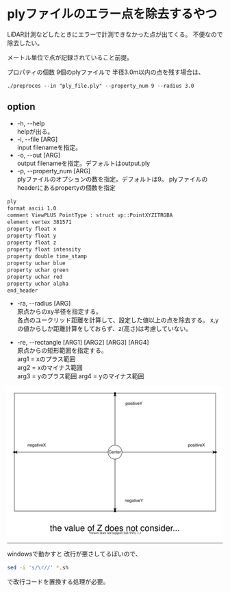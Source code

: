# plyファイルのエラー点を除去するやつ

LiDAR計測などしたときにエラーで計測できなかった点が出てくる。
不便なので除去したい。

メートル単位で点が記録されていること前提。

プロパティの個数 9個のplyファイルで
半径3.0m以内の点を残す場合は、
```
./preproces --in "ply_file.ply" --property_num 9 --radius 3.0
```

## option
- -h, --help  
helpが出る。
- -i, --file [ARG]  
input filenameを指定。
- -o, --out [ARG]  
output filenameを指定。デフォルトはoutput.ply
- -p, --property_num [ARG]  
plyファイルのオプションの数を指定。デフォルトは9。
plyファイルのheaderにあるpropertyの個数を指定
```
ply  
format ascii 1.0  
comment ViewPLUS PointType : struct vp::PointXYZITRGBA  
element vertex 381571  
property float x  
property float y  
property float z  
property float intensity  
property double time_stamp  
property uchar blue  
property uchar green  
property uchar red  
property uchar alpha  
end_header
```

- -ra, --radius [ARG]  
 原点からのxy半径を指定する。  
 各点のユークリッド距離を計算して、設定した値以上の点を除去する。
 x,yの値からしか距離計算をしておらず、z(高さ)は考慮していない。

- -re, --rectangle [ARG1] [ARG2] [ARG3] [ARG4]  
原点からの矩形範囲を指定する。  
arg1 = xのプラス範囲  
arg2 = xのマイナス範囲  
arg3 = yのプラス範囲
arg4 = yのマイナス範囲

![](img/rec.svg)


---

windowsで動かすと 改行が悪さしてるぽいので、
```bash
sed -i 's/\r//' *.sh
```

で改行コードを置換する処理が必要。